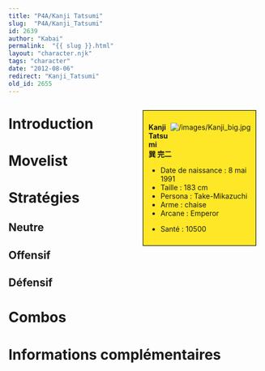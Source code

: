 ```yaml
---
title: "P4A/Kanji Tatsumi"
slug:  "P4A/Kanji_Tatsumi"
id: 2639
author: "Kabai"
permalink:  "{{ slug }}.html"
layout: "character.njk"
tags: "character"
date: "2012-08-06"
redirect: "Kanji_Tatsumi"
old_id: 2655
---
```


<div style="float:right; border: 1px black solid; background-color: #FEE727; width: 40%; margin:15px; padding:10px">
<div style="float:right">

![](/images/Kanji_big.jpg "/images/Kanji_big.jpg")

</div>
<div>

**Kanji Tatsumi**  
**巽 完二**  
  

- Date de naissance : 8 mai 1991
- Taille : 183 cm
- Persona : Take-Mikazuchi
- Arme : chaise
- Arcane : Emperor

<!-- -->

- Santé : 10500

</div>
</div>

# Introduction

# Movelist

# Stratégies

## Neutre

## Offensif

## Défensif

# Combos

# Informations complémentaires
